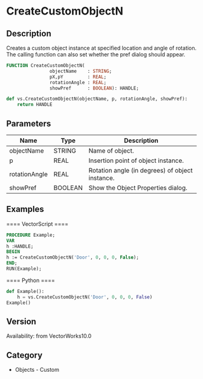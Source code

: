 # CreateCustomObjectN

## Description
Creates a custom object instance at specified location and angle of rotation.  The calling function can also set whether the pref dialog should appear.

```pascal
FUNCTION CreateCustomObjectN(
				objectName    : STRING;
				pX,pY         : REAL;
				rotationAngle : REAL;
				showPref      : BOOLEAN): HANDLE;
```

```python
def vs.CreateCustomObjectN(objectName, p, rotationAngle, showPref):
    return HANDLE
```

## Parameters
|Name|Type|Description|
|---|---|---|
|objectName|STRING|Name of object.|
|p|REAL|Insertion point of object instance.|
|rotationAngle|REAL|Rotation angle (in degrees) of object instance.|
|showPref|BOOLEAN|Show the Object Properties dialog.|

## Examples
==== VectorScript ====
```pascal
PROCEDURE Example;
VAR
h :HANDLE;
BEGIN
h := CreateCustomObjectN('Door', 0, 0, 0, False);
END;
RUN(Example);
```
==== Python ====
```python
def Example():
	h = vs.CreateCustomObjectN('Door', 0, 0, 0, False)
Example()
```

## Version
Availability: from VectorWorks10.0

## Category
* Objects - Custom

